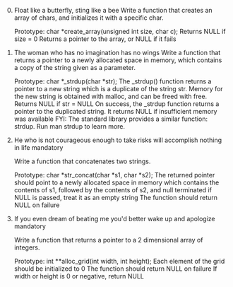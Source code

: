 0. Float like a butterfly, sting like a bee
    Write a function that creates an array of chars, and initializes it with a specific char.

    Prototype: char *create_array(unsigned int size, char c);
    Returns NULL if size = 0
    Returns a pointer to the array, or NULL if it fails

1. The woman who has no imagination has no wings
    Write a function that returns a pointer to a newly allocated space in memory, which contains a copy of the string given as a parameter.

    Prototype: char *_strdup(char *str);
    The _strdup() function returns a pointer to a new string which is a duplicate of the string str. Memory for the new string is obtained with malloc, and can be freed with free.
    Returns NULL if str = NULL
    On success, the _strdup function returns a pointer to the duplicated string. It returns NULL if insufficient memory was available
    FYI: The standard library provides a similar function: strdup. Run man strdup to learn more.

2. He who is not courageous enough to take risks will accomplish nothing in life
mandatory

    Write a function that concatenates two strings.

    Prototype: char *str_concat(char *s1, char *s2);
    The returned pointer should point to a newly allocated space in memory which contains the contents of s1, followed by the contents of s2, and null terminated
    if NULL is passed, treat it as an empty string
    The function should return NULL on failure

3. If you even dream of beating me you'd better wake up and apologize
mandatory

    Write a function that returns a pointer to a 2 dimensional array of integers.

    Prototype: int **alloc_grid(int width, int height);
    Each element of the grid should be initialized to 0
    The function should return NULL on failure
    If width or height is 0 or negative, return NULL

